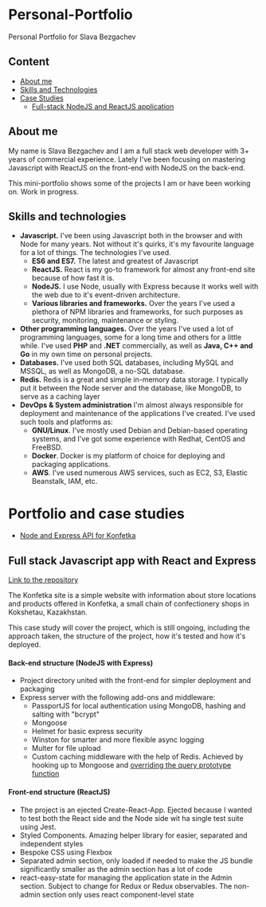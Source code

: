 # Personal-Portfolio

Personal Portfolio for Slava Bezgachev

## Content

- [About me](#about-me)
- [Skills and Technologies](#skills-and-technologies)
- [Case Studies](#portfolio-and-case-studies)
  - [Full-stack NodeJS and ReactJS application](#full-stack-javascript-app-with-react-and-express)

## About me

My name is Slava Bezgachev and I am a full stack web developer with 3+ years of commercial experience. Lately I've been focusing on mastering Javascript with ReactJS on the front-end with NodeJS on the back-end.

This mini-portfolio shows some of the projects I am or have been working on. Work in progress.
## Skills and technologies

- **Javascript.**
  I've been using Javascript both in the browser and with Node for many years. Not without it's quirks, it's my favourite language for a lot of things. The technologies I've used.
  - **ES6 and ES7.**
    The latest and greatest of Javascript
  - **ReactJS.**
    React is my go-to framework for almost any front-end site because of how fast it is.
  - **NodeJS.**
    I use Node, usually with Express because it works well with the web due to it's event-driven architecture.
  - **Various libraries and frameworks.**
    Over the years I've used a plethora of NPM libraries and frameworks, for such purposes as security, monitoring, maintenance or styling.
- **Other programming languages.**
Over the years I've used a lot of programming languages, some for a long time and others for a little while. I've used **PHP** and **.NET** commercially, as well as **Java, C++ and Go** in my own time on personal projects.
- **Databases.**
I've used both SQL databases, including MySQL and MSSQL, as well as MongoDB, a no-SQL database.
- **Redis.**
  Redis is a great and simple in-memory data storage. I typically put it between the Node server and the database, like MongoDB, to serve as a caching layer
- **DevOps & System administration**
  I'm almost always responsible for deployment and maintenance of the applications I've created. I've used such tools and platforms as:
  - **GNU/Linux**. I've mostly used Debian and Debian-based operating systems, and I've got some experience with Redhat, CentOS and FreeBSD.
  - **Docker**. Docker is my platform of choice for deploying and packaging applications.
  - **AWS**. I've used numerous AWS services, such as EC2, S3, Elastic Beanstalk, IAM, etc.


# Portfolio and case studies

- [Node and Express API for Konfetka](#full-stack-javascript-app-with-react-and-express)

## Full stack Javascript app with React and Express

[Link to the repository](https://github.com/skazka-kz/konfetka)

The Konfetka site is a simple website with information about store locations and products offered in Konfetka, a small chain of confectionery shops in Kokshetau, Kazakhstan.

This case study will cover the project, which is still ongoing, including the approach taken, the structure of the project, how it's tested and how it's deployed.

#### Back-end structure (NodeJS with Express)

* Project directory united with the front-end for simpler deployment and packaging
* Express server with the following add-ons and middleware:
    * PassportJS for local authentication using MongoDB, hashing and salting with "bcrypt"
    * Mongoose
    * Helmet for basic express security
    * Winston for smarter and more flexible async logging
    * Multer for file upload
    * Custom caching middleware with the help of Redis. Achieved by hooking up to Mongoose and [overriding the query prototype function](https://github.com/skazka-kz/konfetka/blob/master/server/services/redisCache.js)

#### Front-end structure (ReactJS)

* The project is an ejected Create-React-App. Ejected because I wanted to test both the React side and the Node side wit ha single test suite using Jest.
* Styled Components. Amazing helper library for easier, separated and independent styles
* Bespoke CSS using Flexbox
* Separated admin section, only loaded if needed to make the JS bundle significantly smaller as the admin section has a lot of code
* react-easy-state for managing the application state in the Admin section. Subject to change for Redux or Redux observables. The non-admin section only uses react component-level state
